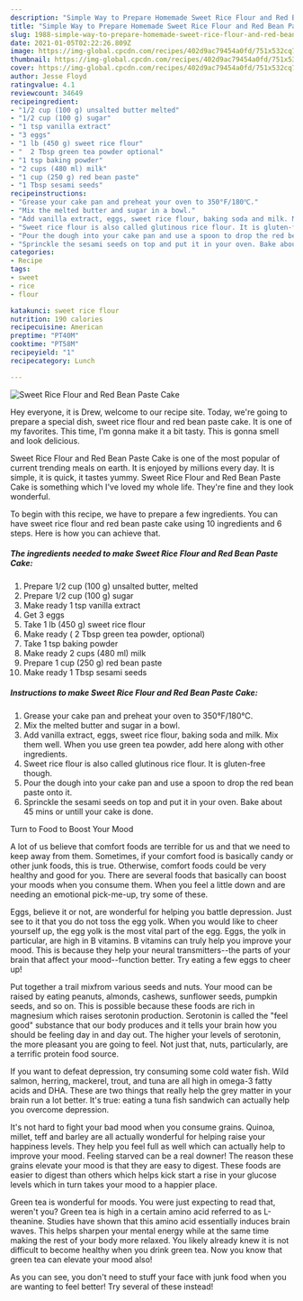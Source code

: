 ```yaml
---
description: "Simple Way to Prepare Homemade Sweet Rice Flour and Red Bean Paste Cake"
title: "Simple Way to Prepare Homemade Sweet Rice Flour and Red Bean Paste Cake"
slug: 1988-simple-way-to-prepare-homemade-sweet-rice-flour-and-red-bean-paste-cake
date: 2021-01-05T02:22:26.809Z
image: https://img-global.cpcdn.com/recipes/402d9ac79454a0fd/751x532cq70/sweet-rice-flour-and-red-bean-paste-cake-recipe-main-photo.jpg
thumbnail: https://img-global.cpcdn.com/recipes/402d9ac79454a0fd/751x532cq70/sweet-rice-flour-and-red-bean-paste-cake-recipe-main-photo.jpg
cover: https://img-global.cpcdn.com/recipes/402d9ac79454a0fd/751x532cq70/sweet-rice-flour-and-red-bean-paste-cake-recipe-main-photo.jpg
author: Jesse Floyd
ratingvalue: 4.1
reviewcount: 34649
recipeingredient:
- "1/2 cup (100 g) unsalted butter melted"
- "1/2 cup (100 g) sugar"
- "1 tsp vanilla extract"
- "3 eggs"
- "1 lb (450 g) sweet rice flour"
- "  2 Tbsp green tea powder optional"
- "1 tsp baking powder"
- "2 cups (480 ml) milk"
- "1 cup (250 g) red bean paste"
- "1 Tbsp sesami seeds"
recipeinstructions:
- "Grease your cake pan and preheat your oven to 350°F/180℃."
- "Mix the melted butter and sugar in a bowl."
- "Add vanilla extract, eggs, sweet rice flour, baking soda and milk. Mix them well. When you use green tea powder, add here along with other ingredients."
- "Sweet rice flour is also called glutinous rice flour. It is gluten-free though."
- "Pour the dough into your cake pan and use a spoon to drop the red bean paste onto it."
- "Sprinckle the sesami seeds on top and put it in your oven. Bake about 45 mins or untill your cake is done."
categories:
- Recipe
tags:
- sweet
- rice
- flour

katakunci: sweet rice flour 
nutrition: 190 calories
recipecuisine: American
preptime: "PT40M"
cooktime: "PT58M"
recipeyield: "1"
recipecategory: Lunch

---
```



![Sweet Rice Flour and Red Bean Paste Cake](https://img-global.cpcdn.com/recipes/402d9ac79454a0fd/751x532cq70/sweet-rice-flour-and-red-bean-paste-cake-recipe-main-photo.jpg)

Hey everyone, it is Drew, welcome to our recipe site. Today, we're going to prepare a special dish, sweet rice flour and red bean paste cake. It is one of my favorites. This time, I'm gonna make it a bit tasty. This is gonna smell and look delicious.



Sweet Rice Flour and Red Bean Paste Cake is one of the most popular of current trending meals on earth. It is enjoyed by millions every day. It is simple, it is quick, it tastes yummy. Sweet Rice Flour and Red Bean Paste Cake is something which I've loved my whole life. They're fine and they look wonderful.


To begin with this recipe, we have to prepare a few ingredients. You can have sweet rice flour and red bean paste cake using 10 ingredients and 6 steps. Here is how you can achieve that.

<!--inarticleads1-->

##### The ingredients needed to make Sweet Rice Flour and Red Bean Paste Cake:

1. Prepare 1/2 cup (100 g) unsalted butter, melted
1. Prepare 1/2 cup (100 g) sugar
1. Make ready 1 tsp vanilla extract
1. Get 3 eggs
1. Take 1 lb (450 g) sweet rice flour
1. Make ready  ( 2 Tbsp green tea powder, optional)
1. Take 1 tsp baking powder
1. Make ready 2 cups (480 ml) milk
1. Prepare 1 cup (250 g) red bean paste
1. Make ready 1 Tbsp sesami seeds




<!--inarticleads2-->

##### Instructions to make Sweet Rice Flour and Red Bean Paste Cake:

1. Grease your cake pan and preheat your oven to 350°F/180℃.
1. Mix the melted butter and sugar in a bowl.
1. Add vanilla extract, eggs, sweet rice flour, baking soda and milk. Mix them well. When you use green tea powder, add here along with other ingredients.
1. Sweet rice flour is also called glutinous rice flour. It is gluten-free though.
1. Pour the dough into your cake pan and use a spoon to drop the red bean paste onto it.
1. Sprinckle the sesami seeds on top and put it in your oven. Bake about 45 mins or untill your cake is done.




Turn to Food to Boost Your Mood


A lot of us believe that comfort foods are terrible for us and that we need to keep away from them. Sometimes, if your comfort food is basically candy or other junk foods, this is true. Otherwise, comfort foods could be very healthy and good for you. There are several foods that basically can boost your moods when you consume them. When you feel a little down and are needing an emotional pick-me-up, try some of these.

Eggs, believe it or not, are wonderful for helping you battle depression. Just see to it that you do not toss the egg yolk. When you would like to cheer yourself up, the egg yolk is the most vital part of the egg. Eggs, the yolk in particular, are high in B vitamins. B vitamins can truly help you improve your mood. This is because they help your neural transmitters--the parts of your brain that affect your mood--function better. Try eating a few eggs to cheer up!

Put together a trail mixfrom various seeds and nuts. Your mood can be raised by eating peanuts, almonds, cashews, sunflower seeds, pumpkin seeds, and so on. This is possible because these foods are rich in magnesium which raises serotonin production. Serotonin is called the "feel good" substance that our body produces and it tells your brain how you should be feeling day in and day out. The higher your levels of serotonin, the more pleasant you are going to feel. Not just that, nuts, particularly, are a terrific protein food source.

If you want to defeat depression, try consuming some cold water fish. Wild salmon, herring, mackerel, trout, and tuna are all high in omega-3 fatty acids and DHA. These are two things that really help the grey matter in your brain run a lot better. It's true: eating a tuna fish sandwich can actually help you overcome depression. 

It's not hard to fight your bad mood when you consume grains. Quinoa, millet, teff and barley are all actually wonderful for helping raise your happiness levels. They help you feel full as well which can actually help to improve your mood. Feeling starved can be a real downer! The reason these grains elevate your mood is that they are easy to digest. These foods are easier to digest than others which helps kick start a rise in your glucose levels which in turn takes your mood to a happier place.

Green tea is wonderful for moods. You were just expecting to read that, weren't you? Green tea is high in a certain amino acid referred to as L-theanine. Studies have shown that this amino acid essentially induces brain waves. This helps sharpen your mental energy while at the same time making the rest of your body more relaxed. You likely already knew it is not difficult to become healthy when you drink green tea. Now you know that green tea can elevate your mood also!

As you can see, you don't need to stuff your face with junk food when you are wanting to feel better! Try several of these instead!

